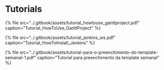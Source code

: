 # Tutorials

{% file src="../.gitbook/assets/tutorial\_howtouse\_ganttproject.pdf" caption="Tutorial\_HowToUse\_GanttProject" %}

{% file src="../.gitbook/assets/tutorial\_jenkins\_ws.pdf" caption="Tutorial\_HowToInstall\_Jenkins" %}

{% file src="../.gitbook/assets/tutorial-para-o-preenchimento-do-template-semanal-1.pdf" caption="Tutorial para preenchimento da template semanal" %}

